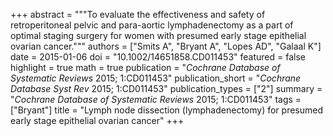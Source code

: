 +++
abstract = """To evaluate the effectiveness and safety of retroperitoneal pelvic and para-aortic lymphadenectomy as a part of optimal staging surgery for women with presumed early stage epithelial ovarian cancer."""
authors = ["Smits A", "Bryant A", "Lopes AD", "Galaal K"]
date = 2015-01-06
doi = "10.1002/14651858.CD011453"
featured = false
highlight = true
math = true
publication = "*Cochrane Database of Systematic Reviews* 2015; 1:CD011453"
publication_short = "*Cochrane Database Syst Rev* 2015; 1:CD011453"
publication_types = ["2"]
summary = "*Cochrane Database of Systematic Reviews* 2015; 1:CD011453"
tags = ["Bryant"]
title = "Lymph node dissection (lymphadenectomy) for presumed early stage epithelial ovarian cancer"
+++
